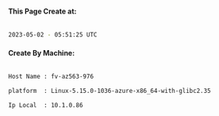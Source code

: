 
   
#### This Page Create at:

```bash

2023-05-02 - 05:51:25 UTC

```

#### Create By Machine:

```bash

Host Name : fv-az563-976

platform  : Linux-5.15.0-1036-azure-x86_64-with-glibc2.35

Ip Local  : 10.1.0.86

```


